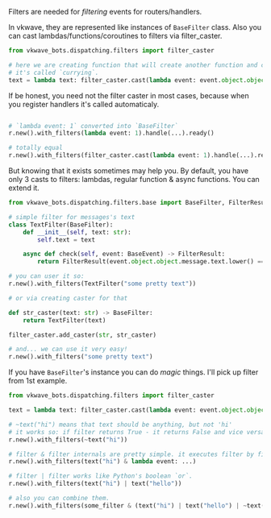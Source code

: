 Filters are needed for _filtering_ events for routers/handlers.

In vkwave, they are represented like instances of `BaseFilter` class. Also you can cast lambdas/functions/coroutines to filters via filter_caster.

```python
from vkwave_bots.dispatching.filters import filter_caster

# here we are creating function that will create another function and cast it to filter
# it's called `currying`.
text = lambda text: filter_caster.cast(lambda event: event.object.object.message.text.lower() == text)
```

If be honest, you need not the filter caster in most cases, because when you register handlers it's called automaticaly.

```python

# `lambda event: 1` converted into `BaseFilter`
r.new().with_filters(lambda event: 1).handle(...).ready()

# totally equal
r.new().with_filters(filter_caster.cast(lambda event: 1).handle(...).ready()
```

But knowing that it exists sometimes may help you. By default, you have only 3 casts to filters: lambdas, regular function & async functions. You can extend it.

```python
from vkwave_bots.dispatching.filters.base import BaseFilter, FilterResult

# simple filter for messages's text
class TextFilter(BaseFilter):
    def __init__(self, text: str):
        self.text = text

    async def check(self, event: BaseEvent) -> FilterResult:
        return FilterResult(event.object.object.message.text.lower() == self.text)

# you can user it so:
r.new().with_filters(TextFilter("some pretty text"))

# or via creating caster for that

def str_caster(text: str) -> BaseFilter:
    return TextFilter(text)

filter_caster.add_caster(str, str_caster)

# and... we can use it very easy!
r.new().with_filters("some pretty text")

```

If you have `BaseFilter`'s instance you can do _magic_ things. I'll pick up filter from 1st example.

```python
from vkwave_bots.dispatching.filters import filter_caster

text = lambda text: filter_caster.cast(lambda event: event.object.object.message.text.lower() == text)

# ~text("hi") means that text should be anything, but not 'hi'
# it works so: if filter returns True - it returns False and vice versa.
r.new().with_filters(~text("hi"))

# filter & filter internals are pretty simple. it executes filter by filter and if some of them fails it returns False
r.new().with_filters(text("hi") & lambda event: ...)

# filter | filter works like Python's boolean `or`.
r.new().with_filters(text("hi") | text("hello"))

# also you can combine them.
r.new().with_filters(some_filter & (text("hi") | text("hello") | ~text("bye")))

```
